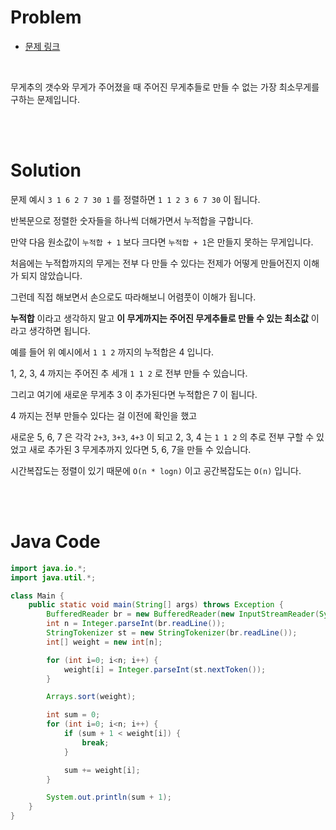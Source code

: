 # Problem

- [문제 링크](https://www.acmicpc.net/problem/2437)

<br>

무게추의 갯수와 무게가 주어졌을 때 주어진 무게추들로 만들 수 없는 가장 최소무게를 구하는 문제입니다.

<br><br>

# Solution

문제 예시 `3 1 6 2 7 30 1` 를 정렬하면 `1 1 2 3 6 7 30` 이 됩니다.

반복문으로 정렬한 숫자들을 하나씩 더해가면서 누적합을 구합니다.

만약 다음 원소값이 `누적합 + 1` 보다 크다면 `누적합 + 1`은 만들지 못하는 무게입니다.

처음에는 누적합까지의 무게는 전부 다 만들 수 있다는 전제가 어떻게 만들어진지 이해가 되지 않았습니다.

그런데 직접 해보면서 손으로도 따라해보니 어렴풋이 이해가 됩니다.

**누적합** 이라고 생각하지 말고 **이 무게까지는 주어진 무게추들로 만들 수 있는 최소값** 이라고 생각하면 됩니다.

예를 들어 위 예시에서 `1 1 2` 까지의 누적합은 4 입니다.

1, 2, 3, 4 까지는 주어진 추 세개 `1 1 2` 로 전부 만들 수 있습니다.

그리고 여기에 새로운 무게추 3 이 추가된다면 누적합은 7 이 됩니다.

4 까지는 전부 만들수 있다는 걸 이전에 확인을 했고

새로운 5, 6, 7 은 각각 `2+3`, `3+3`, `4+3` 이 되고 2, 3, 4 는 `1 1 2` 의 추로 전부 구할 수 있었고 새로 추가된 3 무게추까지 있다면 5, 6, 7을 만들 수 있습니다.

시간복잡도는 정렬이 있기 때문에 `O(n * logn)` 이고 공간복잡도는 `O(n)` 입니다.

<br><br>

# Java Code

```java
import java.io.*;
import java.util.*;

class Main {
    public static void main(String[] args) throws Exception {
        BufferedReader br = new BufferedReader(new InputStreamReader(System.in));
        int n = Integer.parseInt(br.readLine());
        StringTokenizer st = new StringTokenizer(br.readLine());
        int[] weight = new int[n];

        for (int i=0; i<n; i++) {
            weight[i] = Integer.parseInt(st.nextToken());
        }

        Arrays.sort(weight);

        int sum = 0;
        for (int i=0; i<n; i++) {
            if (sum + 1 < weight[i]) {
                break;
            }

            sum += weight[i];
        }

        System.out.println(sum + 1);
    }
}
```
